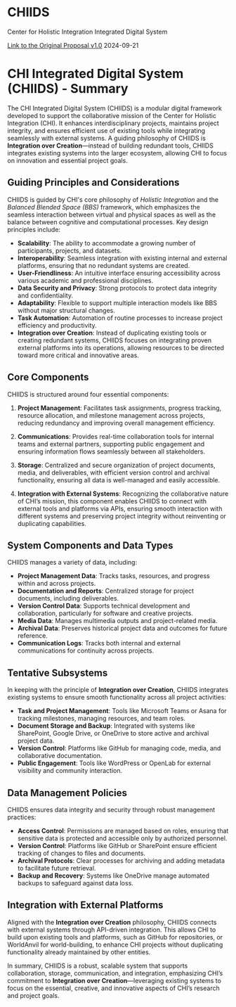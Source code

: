 # CHIIDS
Center for Holistic Integration Integrated Digital System

[Link to the Original Proposal v1.0](https://docs.google.com/document/d/1X0aqvqdeZxtAF902jXT1ZbHkHBc3ir7pMu6n1M7OTQ4/edit?usp=sharing) 2024-09-21  

# CHI Integrated Digital System (CHIIDS) - Summary

The CHI Integrated Digital System (CHIIDS) is a modular digital framework developed to support the collaborative mission of the Center for Holistic Integration (CHI). It enhances interdisciplinary projects, maintains project integrity, and ensures efficient use of existing tools while integrating seamlessly with external systems. A guiding philosophy of CHIIDS is **Integration over Creation**—instead of building redundant tools, CHIIDS integrates existing systems into the larger ecosystem, allowing CHI to focus on innovation and essential project goals.

## Guiding Principles and Considerations
CHIIDS is guided by CHI's core philosophy of _Holistic Integration_ and the _Balanced Blended Space (BBS)_ framework, which emphasizes the seamless interaction between virtual and physical spaces as well as the balance between cognitive and computational processes. Key design principles include:

- **Scalability**: The ability to accommodate a growing number of participants, projects, and datasets.
- **Interoperability**: Seamless integration with existing internal and external platforms, ensuring that no redundant systems are created.
- **User-Friendliness**: An intuitive interface ensuring accessibility across various academic and professional disciplines.
- **Data Security and Privacy**: Strong protocols to protect data integrity and confidentiality.
- **Adaptability**: Flexible to support multiple interaction models like BBS without major structural changes.
- **Task Automation**: Automation of routine processes to increase project efficiency and productivity.
- **Integration over Creation**: Instead of duplicating existing tools or creating redundant systems, CHIIDS focuses on integrating proven external platforms into its operations, allowing resources to be directed toward more critical and innovative areas.

## Core Components
CHIIDS is structured around four essential components:

1. **Project Management**: Facilitates task assignments, progress tracking, resource allocation, and milestone management across projects, reducing redundancy and improving overall management efficiency.

2. **Communications**: Provides real-time collaboration tools for internal teams and external partners, supporting public engagement and ensuring information flows seamlessly between all stakeholders.

3. **Storage**: Centralized and secure organization of project documents, media, and deliverables, with efficient version control and archival functionality, ensuring all data is well-managed and easily accessible.

4. **Integration with External Systems**: Recognizing the collaborative nature of CHI’s mission, this component enables CHIIDS to connect with external tools and platforms via APIs, ensuring smooth interaction with different systems and preserving project integrity without reinventing or duplicating capabilities.

## System Components and Data Types
CHIIDS manages a variety of data, including:

- **Project Management Data**: Tracks tasks, resources, and progress within and across projects.
- **Documentation and Reports**: Centralized storage for project documents, including deliverables.
- **Version Control Data**: Supports technical development and collaboration, particularly for software and creative projects.
- **Media Data**: Manages multimedia outputs and project-related media.
- **Archival Data**: Preserves historical project data and outcomes for future reference.
- **Communication Logs**: Tracks both internal and external communications for continuity across projects.

## Tentative Subsystems
In keeping with the principle of **Integration over Creation**, CHIIDS integrates existing systems to ensure smooth functionality across all project activities:

- **Task and Project Management**: Tools like Microsoft Teams or Asana for tracking milestones, managing resources, and team roles.
- **Document Storage and Backup**: Integrated with systems like SharePoint, Google Drive, or OneDrive to store active and archival project data.
- **Version Control**: Platforms like GitHub for managing code, media, and collaborative documentation.
- **Public Engagement**: Tools like WordPress or OpenLab for external visibility and community interaction.

## Data Management Policies
CHIIDS ensures data integrity and security through robust management practices:

- **Access Control**: Permissions are managed based on roles, ensuring that sensitive data is protected and accessible only by authorized personnel.
- **Version Control**: Platforms like GitHub or SharePoint ensure efficient tracking of changes to files and documents.
- **Archival Protocols**: Clear processes for archiving and adding metadata to facilitate future retrieval.
- **Backup and Recovery**: Systems like OneDrive manage automated backups to safeguard against data loss.

## Integration with External Platforms
Aligned with the **Integration over Creation** philosophy, CHIIDS connects with external systems through API-driven integration. This allows CHI to build upon existing tools and platforms, such as GitHub for repositories, or WorldAnvil for world-building, to enhance CHI projects without duplicating functionality already maintained by other entities.

In summary, CHIIDS is a robust, scalable system that supports collaboration, storage, communication, and integration, emphasizing CHI’s commitment to **Integration over Creation**—leveraging existing systems to focus on the essential, creative, and innovative aspects of CHI’s research and project goals.
